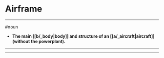 # Airframe
---
#noun
- **The main [[b/_body|body]] and structure of an [[a/_aircraft|aircraft]] (without the powerplant).**
---
---
